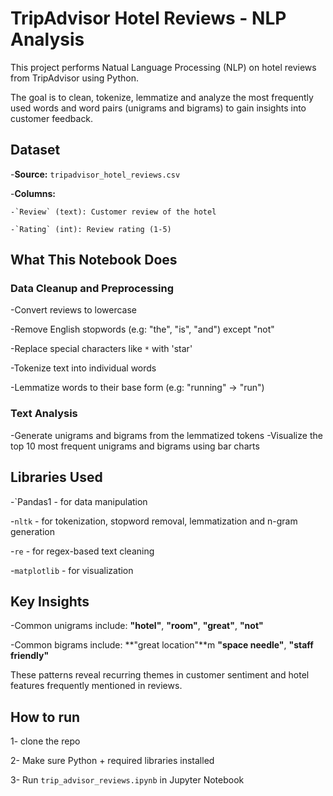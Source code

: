# TripAdvisor Hotel Reviews - NLP Analysis

This project performs Natual Language Processing (NLP) on hotel reviews from TripAdvisor using Python. 

The goal is to clean, tokenize, lemmatize and analyze the most frequently used words and word pairs
(unigrams and bigrams) to gain insights into customer feedback. 

## Dataset

-**Source:** `tripadvisor_hotel_reviews.csv`

-**Columns:**

	-`Review` (text): Customer review of the hotel

	-`Rating` (int): Review rating (1-5)

## What This Notebook Does

### Data Cleanup and Preprocessing
-Convert reviews to lowercase

-Remove English stopwords (e.g: "the", "is", "and") except "not"

-Replace special characters like `*` with 'star'

-Tokenize text into individual words

-Lemmatize words to their base form (e.g: "running" -> "run")

### Text Analysis
-Generate unigrams and bigrams from the lemmatized tokens
-Visualize the top 10 most frequent unigrams and bigrams using bar charts

## Libraries Used
-`Pandas1 - for data manipulation

-`nltk` - for tokenization, stopword removal, lemmatization and n-gram generation

-`re` - for regex-based text cleaning

-`matplotlib` - for visualization

## Key Insights
-Common unigrams include: **"hotel"**, **"room"**, **"great"**, **"not"**

-Common bigrams include: **"great location"**m **"space needle"**, **"staff friendly"**

These patterns reveal recurring themes in customer sentiment and hotel features frequently mentioned in 
reviews.

## How to run
1- clone the repo

2- Make sure Python + required libraries installed

3- Run `trip_advisor_reviews.ipynb` in Jupyter Notebook



